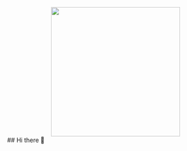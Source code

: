 <div id="header" align="center">
  <img src="https://i.giphy.com/media/v1.Y2lkPTc5MGI3NjExc2cxcmN0bmxsNjNsbWh6N21nbzQ3eHZhZmoweTFsOWw4ejNqeWduNyZlcD12MV9pbnRlcm5hbF9naWZfYnlfaWQmY3Q9Zw/ZpmxRuLshtGVy/giphy.gif" width="300"/>
</div>
## Hi there 👋

<!--
**Mjey19/Mjey19** is a ✨ _special_ ✨ repository because its `README.md` (this file) appears on your GitHub profile.

Here are some ideas to get you started:

- 🔭 I’m currently working on ...
- 🌱 I’m currently learning ...
- 👯 I’m looking to collaborate on ...
- 🤔 I’m looking for help with ...
- 💬 Ask me about ...
- 📫 How to reach me: ...
- 😄 Pronouns: ...
- ⚡ Fun fact: ...
-->
